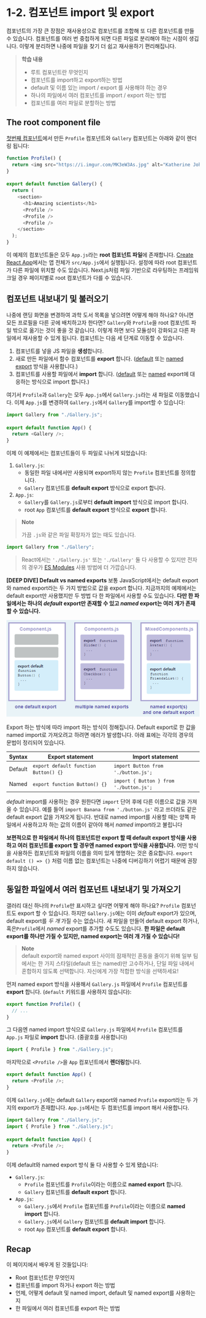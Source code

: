 # 1-2. 컴포넌트 import 및 export

컴포넌트의 가장 큰 장점은 재사용성으로 컴포넌트를 조합해 또 다른 컴포넌트를 만들 수 있습니다. 컴포넌트를 여러 번 중첩하게 되면 다른 파일로 분리해야 하는 시점이 생깁니다. 이렇게 분리하면 나중에 파일을 찾기 더 쉽고 재사용하기 편리해집니다.

> **학습 내용**
>
> - 루트 컴포넌트란 무엇인지
> - 컴포넌트를 import하고 export하는 방법
> - default 및 이름 있는 import / export 를 사용해야 하는 경우
> - 하나의 파일에서 여러 컴포넌트를 import / export 하는 방법
> - 컴포넌트를 여러 파일로 분할하는 방법

## The root component file

[첫번째 컴포넌트](https://www.notion.so/f189e33f924f4d0a90cbac757e66342e)에서 만든 `Profile` 컴포넌트와 `Gallery` 컴포넌트는 아래와 같이 렌더링 됩니다:

```javascript
function Profile() {
  return <img src="https://i.imgur.com/MK3eW3As.jpg" alt="Katherine Johnson" />;
}

export default function Gallery() {
  return (
    <section>
      <h1>Amazing scientists</h1>
      <Profile />
      <Profile />
      <Profile />
    </section>
  );
}
```

이 예제의 컴포넌트들은 모두 `App.js`라는 **root 컴포넌트 파일**에 존재합니다. [Create React App](https://create-react-app.dev/)에서는 앱 전체가 `src/App.js`에서 실행됩니다. 설정에 따라 root 컴포넌트가 다른 파일에 위치할 수도 있습니다. Next.js처럼 파일 기반으로 라우팅하는 프레임워크일 경우 페이지별로 root 컴포넌트가 다를 수 있습니다.

## 컴포넌트 내보내기 및 불러오기

나중에 랜딩 화면을 변경하여 과학 도서 목록을 넣으려면 어떻게 해야 하나요? 아니면 모든 프로필을 다른 곳에 배치하고자 한다면? `Gallery`와 `Profile`을 root 컴포넌트 파일 밖으로 옮기는 것이 좋을 것 같습니다. 이렇게 하면 보다 모듈성이 강화되고 다른 파일에서 재사용할 수 있게 됩니다. 컴포넌트는 다음 세 단계로 이동할 수 있습니다.

1.  컴포넌트를 넣을 JS 파일을 **생성**합니다.
2.  새로 만든 파일에서 함수 컴포넌트를 **export** 합니다. ([default](https://developer.mozilla.org/docs/Web/JavaScript/Reference/Statements/export#using_the_default_export) 또는 [named export](https://developer.mozilla.org/docs/Web/JavaScript/Reference/Statements/export#using_named_exports) 방식을 사용합니다.)
3.  컴포넌트를 사용할 파일에서 **import** 합니다. ([default](https://developer.mozilla.org/docs/Web/JavaScript/Reference/Statements/import#importing_defaults) 또는 [named](https://developer.mozilla.org/docs/Web/JavaScript/Reference/Statements/import#import_a_single_export_from_a_module) export에 대응하는 방식으로 import 합니다.)

여기서 `Profile`과 `Gallery`는 모두 `App.js`에서 `Gallery.js`라는 새 파일로 이동했습니다. 이제 `App.js`를 변경하여 `Gallery.js`에서 `Gallery`를 import할 수 있습니다:

```javascript
import Gallery from "./Gallery.js";

export default function App() {
  return <Gallery />;
}
```

이제 이 예제에서는 컴포넌트들이 두 파일로 나뉘게 되었습니다:

1.  `Gallery.js`:
    - 동일한 파일 내에서만 사용되며 export하지 않는 `Profile` 컴포넌트를 정의합니다.
    - `Gallery` 컴포넌트를 **default export** 방식으로 export 합니다.
2.  `App.js`:
    - `Gallery`를 `Gallery.js`로부터 **default import** 방식으로 import 합니다.
    - root `App` 컴포넌트를 **default export** 방식으로 **export** 합니다.

> **Note**
>
> 가끔 `.js`와 같은 파일 확장자가 없는 때도 있습니다.

```jsx
import Gallery from "./Gallery";
```

> React에서는 `'./Gallery.js'` 또는 `'./Gallery'` 둘 다 사용할 수 있지만 전자의 경우가 [ES Modules](https://developer.mozilla.org/docs/Web/JavaScript/Guide/Modules) 사용 방법에 더 가깝습니다.

**[DEEP DIVE] Default vs named exports**
보통 JavaScript에서는 default export와 named export라는 두 가지 방법으로 값을 export 합니다. 지금까지의 예제에서는 default export만 사용했지만 두 방법 다 한 파일에서 사용할 수도 있습니다. **다만 한 파일에서는 하나의 _default_ export만 존재할 수 있고 _named_ export는 여러 개가 존재할 수 있습니다.**

![exports](assets/exports.png)

Export 하는 방식에 따라 import 하는 방식이 정해집니다. Default export로 한 값을 named import로 가져오려고 하려면 에러가 발생합니다. 아래 표에는 각각의 경우의 문법이 정리되어 있습니다.

| Syntax  | Export statement                      | Import statement                        |
| ------- | ------------------------------------- | --------------------------------------- |
| Default | `export default function Button() {}` | `import Button from './button.js';`     |
| Named   | `export function Button() {}`         | `import { Button } from './button.js';` |

_default_ import를 사용하는 경우 원한다면 `import` 단어 후에 다른 이름으로 값을 가져올 수 있습니다. 예를 들어 `import Banana from './button.js'` 라고 쓰더라도 같은 default export 값을 가져오게 됩니다. 반대로 named import를 사용할 때는 양쪽 파일에서 사용하고자 하는 값의 이름이 같아야 해서 _named_ import라고 불립니다

**보편적으로 한 파일에서 하나의 컴포넌트만 export 할 때 default export 방식을 사용하고 여러 컴포넌트를 export 할 경우엔 named export 방식을 사용합니다.** 어떤 방식을 사용하든 컴포넌트와 파일의 이름을 의미 있게 명명하는 것은 중요합니다. `export default () => {}` 처럼 이름 없는 컴포넌트는 나중에 디버깅하기 어렵기 때문에 권장하지 않습니다.

## 동일한 파일에서 여러 컴포넌트 내보내기 및 가져오기

갤러리 대신 하나의 `Profile`만 표시하고 싶다면 어떻게 해야 하나요? `Profile` 컴포넌트도 export 할 수 있습니다. 하지만 `Gallery.js`에는 이미 _default_ export가 있으며, default export를 _두 개_ 가질 수는 없습니다. 새 파일을 만들어 default export 하거나, 혹은`Profile`에서 _named_ export를 추가할 수도도 있습니다. **한 파일은 default export를 하나만 가질 수 있지만, named export는 여러 개 가질 수 있습니다!**

> **Note**  
> default export와 named export 사이의 잠재적인 혼동을 줄이기 위해 일부 팀에서는 한 가지 스타일(default 또는 named)만 고수하거나, 단일 파일 내에서 혼합하지 않도록 선택합니다. 자신에게 가장 적합한 방식을 선택하세요!

먼저 named export 방식을 사용해서 `Gallery.js` 파일에서 `Profile` 컴포넌트를 **export** 합니다. (`default` 키워드를 사용하지 않습니다):

```javascript
export function Profile() {
  // ...
}
```

그 다음엔 named import 방식으로 `Gallery.js` 파일에서 `Profile` 컴포넌트를 `App.js` 파일로 **import** 합니다. (중괄호를 사용합니다)

```javascript
import { Profile } from "./Gallery.js";
```

마지막으로 `<Profile />`을 `App` 컴포넌트에서 **렌더링**합니다.

```javascript
export default function App() {
  return <Profile />;
}
```

이제 `Gallery.js`에는 default `Gallery` export와 named `Profile` export라는 두 가지의 export가 존재합니다. `App.js`에서는 두 컴포넌트를 import 해서 사용합니다.

```javascript
import Gallery from "./Gallery.js";
import { Profile } from "./Gallery.js";

export default function App() {
  return <Profile />;
}
```

이제 default와 named export 방식 둘 다 사용할 수 있게 됐습니다:

- `Gallery.js`:
  - `Profile` 컴포넌트를 `Profile`이라는 이름으로 **named export** 합니다.
  - `Gallery` 컴포넌트를 **default export** 합니다.
- `App.js`:
  - `Gallery.js`에서 `Profile` 컴포넌트를 `Profile`이라는 이름으로 **named import** 합니다.
  - `Gallery.js`에서 `Gallery` 컴포넌트를 **default import** 합니다.
  - root `App` 컴포넌트를 **default export** 합니다.

## Recap

이 페이지에서 배우게 된 것들입니다:

- Root 컴포넌트란 무엇인지
- 컴포넌트를 import 하거나 export 하는 방법
- 언제, 어떻게 default 및 named import, default 및 named export를 사용하는지
- 한 파일에서 여러 컴포넌트를 export 하는 방법
